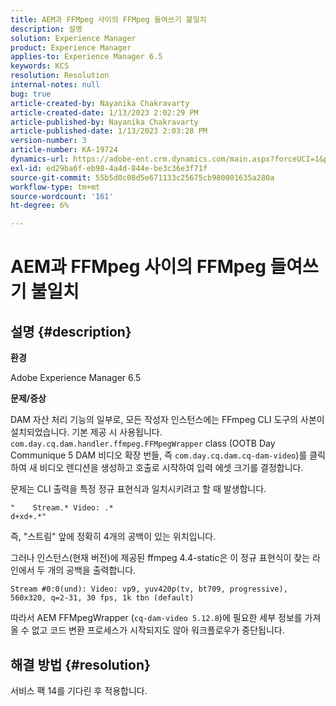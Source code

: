 ```yaml
---
title: AEM과 FFMpeg 사이의 FFMpeg 들여쓰기 불일치
description: 설명
solution: Experience Manager
product: Experience Manager
applies-to: Experience Manager 6.5
keywords: KCS
resolution: Resolution
internal-notes: null
bug: true
article-created-by: Nayanika Chakravarty
article-created-date: 1/13/2023 2:02:29 PM
article-published-by: Nayanika Chakravarty
article-published-date: 1/13/2023 2:03:28 PM
version-number: 3
article-number: KA-19724
dynamics-url: https://adobe-ent.crm.dynamics.com/main.aspx?forceUCI=1&pagetype=entityrecord&etn=knowledgearticle&id=b5fe24ea-4a93-ed11-aad1-6045bd006c82
exl-id: ed29ba6f-eb98-4a4d-844e-be3c36e3f71f
source-git-commit: 55b5d0c08d5e671133c25675cb980001635a280a
workflow-type: tm+mt
source-wordcount: '161'
ht-degree: 6%

---
```


# AEM과 FFMpeg 사이의 FFMpeg 들여쓰기 불일치

## 설명 {#description}


<b>환경</b>

Adobe Experience Manager 6.5

<b>문제/증상</b>

DAM 자산 처리 기능의 일부로, 모든 작성자 인스턴스에는 FFmpeg CLI 도구의 사본이 설치되었습니다. 기본 제공 시 사용됩니다. `com.day.cq.dam.handler.ffmpeg.FFMpegWrapper` class (OOTB Day Communique 5 DAM 비디오 확장 번들, 즉 `com.day.cq.dam.cq-dam-video`)를 클릭하여 새 비디오 렌디션을 생성하고 호출로 시작하여 입력 에셋 크기를 결정합니다.

문제는 CLI 출력을 특정 정규 표현식과 일치시키려고 할 때 발생합니다.


```
"    Stream.* Video: .*
d+xd+.*"
```


즉, &quot;스트림&quot; 앞에 정확히 4개의 공백이 있는 위치입니다.

그러나 인스턴스(현재 버전)에 제공된 ffmpeg 4.4-static은 이 정규 표현식이 찾는 라인에서 두 개의 공백을 출력합니다.


```
Stream #0:0(und): Video: vp9, yuv420p(tv, bt709, progressive), 560x320, q=2-31, 30 fps, 1k tbn (default)
```


따라서 AEM FFMpegWrapper (`cq-dam-video 5.12.8`)에 필요한 세부 정보를 가져올 수 없고 코드 변환 프로세스가 시작되지도 않아 워크플로우가 중단됩니다.


## 해결 방법 {#resolution}


서비스 팩 14를 기다린 후 적용합니다.
